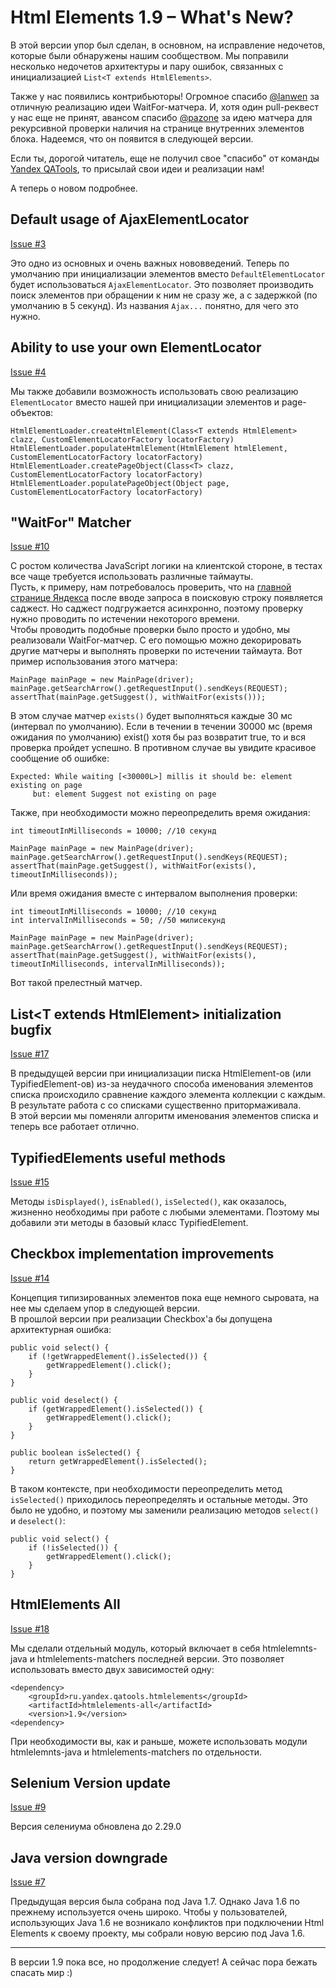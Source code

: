 Html Elements 1.9 – What's New?
===============================

В этой версии упор был сделан, в основном, на исправление недочетов, которые были обнаружены нашим сообществом.
Мы поправили несколько недочетов архитектуры и пару ошибок, связанных с инициализацией `List<Т extends HtmlElements>`.

Также у нас появились контрибьюторы! Огромное спасибо [@lanwen](http://github.com/lanwen) за отличную реализацию идеи 
WaitFor-матчера. И, хотя один pull-реквест у нас еще не принят, авансом спасибо [@pazone](http://github.com/pazone) за 
идею матчера для рекурсивной проверки наличия на странице внутренних элементов блока. Надеемся, что он появится в 
следующей версии.

Если ты, дорогой читатель, еще не получил свое "спасибо" от команды [Yandex QATools](https://github.com/yandex-qatools), 
то присылай свои идеи и реализации нам!

А теперь о новом подробнее.

Default usage of AjaxElementLocator
-----------------------------------

[Issue #3](https://github.com/yandex-qatools/htmlelements/issues/3)

Это одно из основных и очень важных нововведений. Теперь по умолчанию при инициализации элементов вместо 
`DefaultElementLocator` будет использоваться `AjaxElementLocator`. Это позволяет производить поиск элементов при обращении 
к ним не сразу же, а с задержкой (по умолчанию в 5 секунд). Из названия `Ajax...` понятно, для чего это нужно.

Ability to use your own ElementLocator
--------------------------------------

[Issue #4](https://github.com/yandex-qatools/htmlelements/issues/4)

Мы также добавили возможность использовать свою реализацию `ElementLocator` вместо нашей при инициализации элементов 
и page-объектов: 

    HtmlElementLoader.createHtmlElement(Class<T extends HtmlElement> clazz, CustomElementLocatorFactory locatorFactory)
    HtmlElementLoader.populateHtmlElement(HtmlElement htmlElement, CustomElementLocatorFactory locatorFactory)
    HtmlElementLoader.createPageObject(Class<T> clazz, CustomElementLocatorFactory locatorFactory)
    HtmlElementLoader.populatePageObject(Object page, CustomElementLocatorFactory locatorFactory)

"WaitFor" Matcher
-----------------

[Issue #10](https://github.com/yandex-qatools/htmlelements/pull/10)

С ростом количества JavaScript логики на клиентской стороне, в тестах все чаще требуется использовать различные таймауты.<br/>
Пусть, к примеру, нам потребовалось проверить, что на [главной странице Яндекса](http://www.yandex.ru) после вводе запроса 
в поисковую строку появляется саджест. Но саджест подгружается асинхронно, поэтому проверку нужно проводить по истечении 
некоторого времени.<br/>
Чтобы проводить подобные проверки было просто и удобно, мы реализовали WaitFor-матчер. С его помощью можно 
декорировать другие матчеры и выполнять проверки по истечении таймаута. Вот пример использования этого матчера:

    MainPage mainPage = new MainPage(driver);
    mainPage.getSearchArrow().getRequestInput().sendKeys(REQUEST);
    assertThat(mainPage.getSuggest(), withWaitFor(exists()));

В этом случае матчер `exists()` будет выполняться каждые 30 мс (интервал по умолчанию).
Если в течении в течении 30000 мс (время ожидания по умолчанию) exist() хотя бы раз возвратит true, то и вся проверка пройдет 
успешно. В противном случае вы увидите красивое сообщение об ошибке:

    Expected: While waiting [<30000L>] millis it should be: element existing on page
         but: element Suggest not existing on page

Также, при необходимости можно переопределить время ожидания:

    int timeoutInMilliseconds = 10000; //10 секунд

    MainPage mainPage = new MainPage(driver);
    mainPage.getSearchArrow().getRequestInput().sendKeys(REQUEST);
    assertThat(mainPage.getSuggest(), withWaitFor(exists(), timeoutInMilliseconds));

Или время ожидания вместе с интервалом выполнения проверки:

    int timeoutInMilliseconds = 10000; //10 секунд
    int intervalInMilliseconds = 50; //50 милисекунд

    MainPage mainPage = new MainPage(driver);
    mainPage.getSearchArrow().getRequestInput().sendKeys(REQUEST);
    assertThat(mainPage.getSuggest(), withWaitFor(exists(), timeoutInMilliseconds, intervalInMilliseconds));

Вот такой прелестный матчер.

List&lt;T extends HtmlElement&gt; initialization bugfix
-------------------------------------------------------

[Issue #17](https://github.com/yandex-qatools/htmlelements/issues/17)

В предыдущей версии при инициализации писка HtmlElement-ов (или TypifiedElement-ов) из-за неудачного способа именования 
элементов списка происходило сравнение каждого элемента коллекции с каждым. В результате работа с со списками существенно 
притормаживала.<br/>
В этой версии мы поменяли алгоритм именования элементов списка и теперь все работает отлично.

TypifiedElements useful methods
-------------------------------

[Issue #15](https://github.com/yandex-qatools/htmlelements/issues/15)

Методы `isDisplayed()`, `isEnabled()`, `isSelected()`, как оказалось, жизненно необходимы при работе с любыми элементами.
Поэтому мы добавили эти методы в базовый класс TypifiedElement.

Checkbox implementation improvements
------------------------------------

[Issue #14](https://github.com/yandex-qatools/htmlelements/issues/14)

Концепция типизированных элементов пока еще немного сыровата, на нее мы сделаем упор в следующей версии.<br/>
В прошлой версии при реализации Checkbox'а бы допущена архитектурная ошибка:

    public void select() {
        if (!getWrappedElement().isSelected()) {
            getWrappedElement().click();
        }
    }

    public void deselect() {
        if (getWrappedElement().isSelected()) {
            getWrappedElement().click();
        }
    }

    public boolean isSelected() {
        return getWrappedElement().isSelected();
    }

В таком контексте, при необходимости переопределить метод `isSelected()` приходилось переопределять и остальные методы. 
Это было не удобно, и поэтому мы заменили реализацию методов `select()` и  `deselect()`:

    public void select() {
        if (!isSelected()) {
            getWrappedElement().click();
        }
    }


HtmlElements All
----------------

[Issue #18](https://github.com/yandex-qatools/htmlelements/issues/18)

Мы сделали отдельный модуль, который включает в себя htmlelemnts-java и htmlelements-matchers последней версии.
Это позволяет использовать вместо двух зависимостей одну:

    <dependency>
        <groupId>ru.yandex.qatools.htmlelements</groupId>
        <artifactId>htmlelements-all</artifactId>
        <version>1.9</version>
    <dependency>

При необходимости вы, как и раньше, можете использовать модули htmlelemnts-java и htmlelements-matchers по отдельности. 

Selenium Version update
-----------------------

[Issue #9](https://github.com/yandex-qatools/htmlelements/issues/9)

Версия селениума обновлена до 2.29.0

Java version downgrade 
----------------------

[Issue #7](https://github.com/yandex-qatools/htmlelements/issues/7)

Предыдущая версия была собрана под Java 1.7. Однако Java 1.6 по прежнему используется очень широко. 
Чтобы у пользователей, использующих Java 1.6 не возникало конфликтов при подключении Html Elements к своему проекту, 
мы собрали новую версию под Java 1.6.
    
___

В версии 1.9 пока все, но продолжение следует! А сейчас пора бежать спасать мир :)
